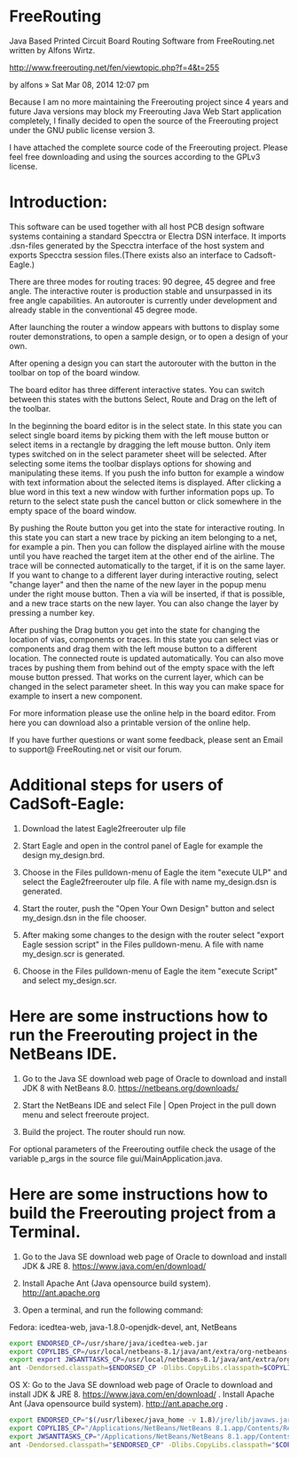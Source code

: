 FreeRouting
===========

Java Based Printed Circuit Board Routing Software from FreeRouting.net written by Alfons Wirtz.

http://www.freerouting.net/fen/viewtopic.php?f=4&t=255

by alfons » Sat Mar 08, 2014 12:07 pm

Because I am no more maintaining the Freerouting project since 4 years and future Java versions may block my Freerouting Java Web Start application completely, I finally decided to open the source of the Freerouting project under the GNU public license version 3.

I have attached the complete source code of the Freerouting project. Please feel free downloading and using the sources according to the GPLv3 license.


Introduction:
=============

This software can be used together with all host PCB design software systems containing a standard Specctra or Electra DSN interface. It imports .dsn-files generated by the Specctra interface of the host system and exports Specctra session files.(There exists also an interface to Cadsoft-Eagle.)

There are three modes for routing traces: 90 degree, 45 degree and free angle. The interactive router is production stable and unsurpassed in its free angle capabilities. An autorouter is currently under development and already stable in the conventional 45 degree mode.

After launching the router a window appears with buttons to display some router demonstrations, to open a sample design, or to open a design of your own.

After opening a design you can start the autorouter with the button in the toolbar on top of the board window.

The board editor has three different interactive states. You can switch between this states with the buttons Select, Route and Drag on the left of the toolbar.

In the beginning the board editor is in the select state. In this state you can select single board items by picking them with the left mouse button or select items in a rectangle by dragging the left mouse button. Only item types switched on in the select parameter sheet will be selected. After selecting some items the toolbar displays options for showing and manipulating these items. If you push the info button for example a window with text information about the selected items is displayed. After clicking a blue word in this text a new window with further information pops up. To return to the select state push the cancel button or click somewhere in the empty space of the board window.

By pushing the Route button you get into the state for interactive routing. In this state you can start a new trace by picking an item belonging to a net, for example a pin. Then you can follow the displayed airline with the mouse until you have reached the target item at the other end of the airline. The trace will be connected automatically to the target, if it is on the same layer. If you want to change to a different layer during interactive routing, select "change layer" and then the name of the new layer in the popup menu under the right mouse button. Then a via will be inserted, if that is possible, and a new trace starts on the new layer. You can also change the layer by pressing a number key.

After pushing the Drag button you get into the state for changing the location of vias, components or traces. In this state you can select vias or components and drag them with the left mouse button to a different location. The connected route is updated automatically. You can also move traces by pushing them from behind out of the empty space with the left mouse button pressed. That works on the current layer, which can be changed in the select parameter sheet. In this way you can make space for example to insert a new component.

For more information please use the online help in the board editor. From here you can download also a printable version of the online help.

If you have further questions or want some feedback, please sent an Email to support@ FreeRouting.net or visit our forum.

Additional steps for users of CadSoft-Eagle:
============================================

1) Download the latest Eagle2freerouter ulp file

2) Start Eagle and open in the control panel of Eagle for example the design my_design.brd.

3) Choose in the Files pulldown-menu of Eagle the item "execute ULP" and select the Eagle2freerouter ulp file. A file with name my_design.dsn is generated.

4) Start the router, push the "Open Your Own Design" button and select my_design.dsn in the file chooser.

5) After making some changes to the design with the router select "export Eagle session script" in the Files pulldown-menu. A file with name my_design.scr is generated.

6) Choose in the Files pulldown-menu of Eagle the item "execute Script" and select my_design.scr.


Here are some instructions how to run the Freerouting project in the NetBeans IDE.
==================================================================================

1) Go to the Java SE download web page of Oracle to download and install JDK 8 with NetBeans 8.0. https://netbeans.org/downloads/

2) Start the NetBeans IDE and select File | Open Project in the pull down menu and select freeroute project.

3) Build the project. The router should run now.

For optional parameters of the Freerouting outfile check the usage of the variable p_args in the source file gui/MainApplication.java.

Here are some instructions how to build the Freerouting project from a Terminal.
==================================================================================

1) Go to the Java SE download web page of Oracle to download and install JDK & JRE 8. https://www.java.com/en/download/

2) Install Apache Ant (Java opensource build system). http://ant.apache.org

4) Open a terminal, and run the following command:

Fedora: icedtea-web, java-1.8.0-openjdk-devel, ant, NetBeans
```bash
export ENDORSED_CP=/usr/share/java/icedtea-web.jar
export COPYLIBS_CP=/usr/local/netbeans-8.1/java/ant/extra/org-netbeans-modules-java-j2seproject-copylibstask.jar
export export JWSANTTASKS_CP=/usr/local/netbeans-8.1/java/ant/extra/org-netbeans-modules-javawebstart-anttasks.jar
ant -Dendorsed.classpath=$ENDORSED_CP -Dlibs.CopyLibs.classpath=$COPYLIBS_CP -Dlibs.JWSAntTasks.classpath=$JWSANTTASKS_CP -Dnb.internal.action.name=build jar
```

OS X: Go to the Java SE download web page of Oracle to download and install JDK & JRE 8. https://www.java.com/en/download/ . Install Apache Ant (Java opensource build system). http://ant.apache.org . 
```bash
export ENDORSED_CP="$(/usr/libexec/java_home -v 1.8)/jre/lib/javaws.jar"
export COPYLIBS_CP="/Applications/NetBeans/NetBeans 8.1.app/Contents/Resources/NetBeans/java/ant/extra/org-netbeans-modules-java-j2seproject-copylibstask.jar"
export JWSANTTASKS_CP="/Applications/NetBeans/NetBeans 8.1.app/Contents/Resources/NetBeans/java/ant/extra/org-netbeans-modules-javawebstart-anttasks.jar"
ant -Dendorsed.classpath="$ENDORSED_CP" -Dlibs.CopyLibs.classpath="$COPYLIBS_CP" -Dlibs.JWSAntTasks.classpath="$JWSANTTASKS_CP" -Dnb.internal.action.name=build jar
```

